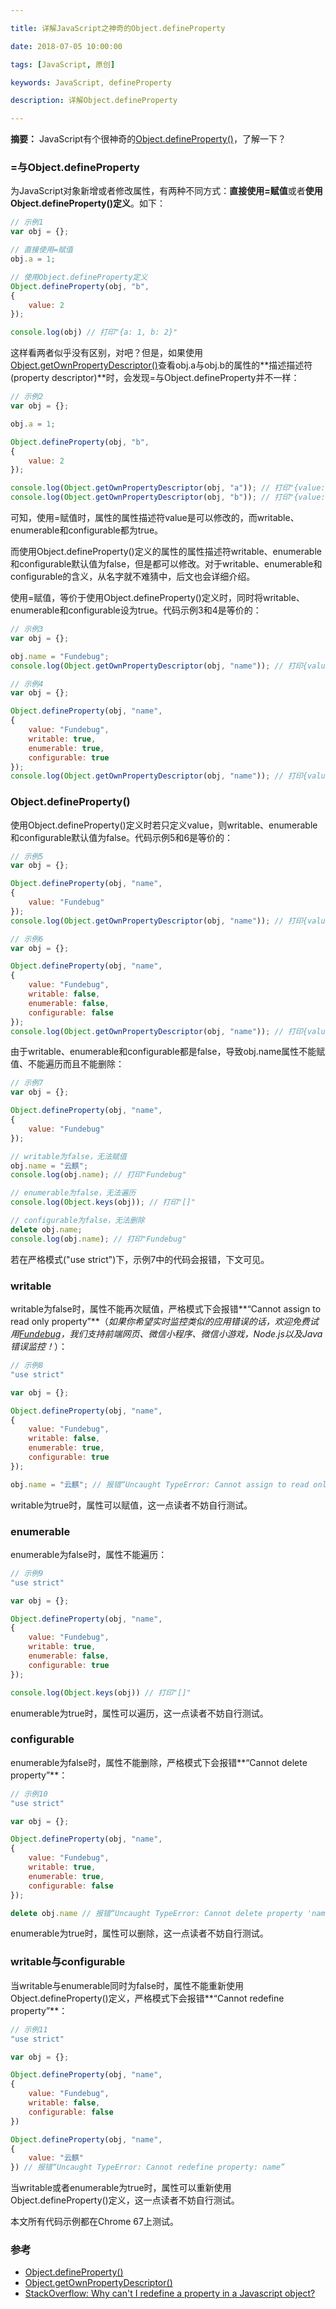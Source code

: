 ```yaml
---

title: 详解JavaScript之神奇的Object.defineProperty

date: 2018-07-05 10:00:00

tags: [JavaScript, 原创]

keywords: JavaScript, defineProperty

description: 详解Object.defineProperty

---
```


**摘要：** JavaScript有个很神奇的[Object.defineProperty()](https://developer.mozilla.org/zh-CN/docs/Web/JavaScript/Reference/Global_Objects/Object/defineProperty)，了解一下？

<!-- more -->


### =与Object.defineProperty

为JavaScript对象新增或者修改属性，有两种不同方式：**直接使用=赋值**或者**使用Object.defineProperty()定义**。如下：

```javascript
// 示例1
var obj = {};

// 直接使用=赋值
obj.a = 1;

// 使用Object.defineProperty定义
Object.defineProperty(obj, "b",
{
    value: 2
});

console.log(obj) // 打印"{a: 1, b: 2}"
```

这样看两者似乎没有区别，对吧？但是，如果使用[Object.getOwnPropertyDescriptor()](https://developer.mozilla.org/zh-CN/docs/Web/JavaScript/Reference/Global_Objects/Object/getOwnPropertyDescriptor)查看obj.a与obj.b的属性的**描述描述符(property descriptor)**时，会发现=与Object.defineProperty并不一样：

```javascript
// 示例2
var obj = {};

obj.a = 1;

Object.defineProperty(obj, "b",
{
    value: 2
});

console.log(Object.getOwnPropertyDescriptor(obj, "a")); // 打印"{value: 1, writable: true, enumerable: true, configurable: true}"
console.log(Object.getOwnPropertyDescriptor(obj, "b")); // 打印"{value: 2, writable: false, enumerable: false, configurable: false}"
```

可知，使用=赋值时，属性的属性描述符value是可以修改的，而writable、enumerable和configurable都为true。

而使用Object.defineProperty()定义的属性的属性描述符writable、enumerable和configurable默认值为false，但是都可以修改。对于writable、enumerable和configurable的含义，从名字就不难猜中，后文也会详细介绍。

使用=赋值，等价于使用Object.defineProperty()定义时，同时将writable、enumerable和configurable设为true。代码示例3和4是等价的：

```javascript
// 示例3
var obj = {};

obj.name = "Fundebug";
console.log(Object.getOwnPropertyDescriptor(obj, "name")); // 打印{value: "Fundebug", writable: true, enumerable: true, configurable: true}
```

```javascript
// 示例4
var obj = {};

Object.defineProperty(obj, "name",
{
    value: "Fundebug",
    writable: true,
    enumerable: true,
    configurable: true
});
console.log(Object.getOwnPropertyDescriptor(obj, "name")); // 打印{value: "Fundebug", writable: true, enumerable: true, configurable: true}
```

### Object.defineProperty()

使用Object.defineProperty()定义时若只定义value，则writable、enumerable和configurable默认值为false。代码示例5和6是等价的：

```javascript
// 示例5
var obj = {};

Object.defineProperty(obj, "name",
{
    value: "Fundebug"
});
console.log(Object.getOwnPropertyDescriptor(obj, "name")); // 打印{value: "Fundebug", writable: false, enumerable: false, configurable: false}
```

```javascript
// 示例6
var obj = {};

Object.defineProperty(obj, "name",
{
    value: "Fundebug",
    writable: false,
    enumerable: false,
    configurable: false
});
console.log(Object.getOwnPropertyDescriptor(obj, "name")); // 打印{value: "Fundebug", writable: false, enumerable: false, configurable: false}
```

由于writable、enumerable和configurable都是false，导致obj.name属性不能赋值、不能遍历而且不能删除：

```javascript
// 示例7
var obj = {};

Object.defineProperty(obj, "name",
{
    value: "Fundebug"
});

// writable为false，无法赋值
obj.name = "云麒";
console.log(obj.name); // 打印"Fundebug"

// enumerable为false，无法遍历
console.log(Object.keys(obj)); // 打印"[]"

// configurable为false，无法删除
delete obj.name;
console.log(obj.name); // 打印"Fundebug"
```

若在严格模式("use strict")下，示例7中的代码会报错，下文可见。

### writable

writable为false时，属性不能再次赋值，严格模式下会报错**“Cannot assign to read only property”**（*如果你希望实时监控类似的应用错误的话，欢迎免费试用[Fundebug](https://www.fundebug.com/)，我们支持前端网页、微信小程序、微信小游戏，Node.js以及Java错误监控！*）：

```javascript
// 示例8
"use strict"

var obj = {};

Object.defineProperty(obj, "name",
{
    value: "Fundebug",
    writable: false,
    enumerable: true,
    configurable: true
});

obj.name = "云麒"; // 报错“Uncaught TypeError: Cannot assign to read only property 'name' of object '#<Object>'”
```

writable为true时，属性可以赋值，这一点读者不妨自行测试。

### enumerable

enumerable为false时，属性不能遍历：

```javascript
// 示例9
"use strict"

var obj = {};

Object.defineProperty(obj, "name",
{
    value: "Fundebug",
    writable: true,
    enumerable: false,
    configurable: true
});

console.log(Object.keys(obj)) // 打印"[]"
```

enumerable为true时，属性可以遍历，这一点读者不妨自行测试。

### configurable

enumerable为false时，属性不能删除，严格模式下会报错**“Cannot delete property”**：

```javascript
// 示例10
"use strict"

var obj = {};

Object.defineProperty(obj, "name",
{
    value: "Fundebug",
    writable: true,
    enumerable: true,
    configurable: false
});

delete obj.name // 报错“Uncaught TypeError: Cannot delete property 'name' of #<Object>”
```

enumerable为true时，属性可以删除，这一点读者不妨自行测试。

### writable与configurable

当writable与enumerable同时为false时，属性不能重新使用Object.defineProperty()定义，严格模式下会报错**“Cannot redefine property”**：

```javascript
// 示例11
"use strict"

var obj = {};

Object.defineProperty(obj, "name",
{
    value: "Fundebug",
    writable: false,
    configurable: false
})

Object.defineProperty(obj, "name",
{
    value: "云麒"
}) // 报错“Uncaught TypeError: Cannot redefine property: name”
```

当writable或者enumerable为true时，属性可以重新使用Object.defineProperty()定义，这一点读者不妨自行测试。

本文所有代码示例都在Chrome 67上测试。

### 参考

- [Object.defineProperty()](https://developer.mozilla.org/zh-CN/docs/Web/JavaScript/Reference/Global_Objects/Object/defineProperty)
- [Object.getOwnPropertyDescriptor()](https://developer.mozilla.org/zh-CN/docs/Web/JavaScript/Reference/Global_Objects/Object/getOwnPropertyDescriptor)
- [StackOverflow: Why can't I redefine a property in a Javascript object?](https://stackoverflow.com/questions/25517989/why-cant-i-redefine-a-property-in-a-javascript-object/51112727#51112727)

